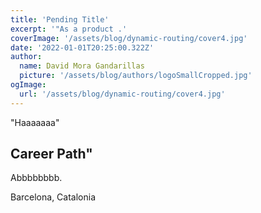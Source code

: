 ```yaml
---
title: 'Pending Title'
excerpt: '"As a product .'
coverImage: '/assets/blog/dynamic-routing/cover4.jpg'
date: '2022-01-01T20:25:00.322Z'
author:
  name: David Mora Gandarillas
  picture: '/assets/blog/authors/logoSmallCropped.jpg'
ogImage:
  url: '/assets/blog/dynamic-routing/cover4.jpg'
---
```


"Haaaaaaa"

## Career Path"

Abbbbbbbb.

Barcelona, Catalonia
